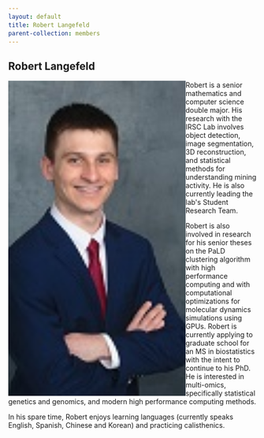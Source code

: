```yaml
---
layout: default
title: Robert Langefeld
parent-collection: members
---
```


## Robert Langefeld
<img src="/media/members/robert_langefeld.jpg" alt="1" width = 360px height = 640px style="object-fit: cover; float: left;">

Robert is a senior mathematics and computer science double major. His research with the 
IRSC Lab involves object detection, image segmentation, 3D reconstruction, and statistical 
methods for understanding mining activity. He is also currently leading the lab's 
Student Research Team.


Robert is also involved in research for his senior theses on the PaLD clustering algorithm with high performance 
computing and with computational optimizations for molecular dynamics simulations using GPUs. Robert is currently 
applying to graduate school for an MS in biostatistics with the intent to continue to his PhD. He is interested in 
multi-omics, specifically statistical genetics and genomics, and modern high performance computing methods.

In his spare time, Robert enjoys learning languages (currently speaks English, Spanish, Chinese 
and Korean) and practicing calisthenics.